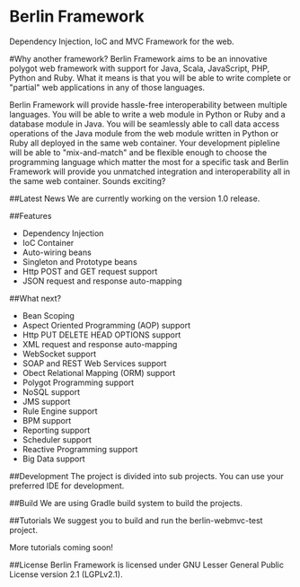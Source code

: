 # Berlin Framework
Dependency Injection, IoC and MVC Framework for the web. 

#Why another framework?
Berlin Framework aims to be an innovative polygot web framework with support for Java, Scala, JavaScript, PHP, Python and Ruby. What it means is that you will be able to write complete or "partial" web applications in any of those languages.

Berlin Framework will provide hassle-free interoperability between multiple languages. You will be able to write a web module in Python or Ruby and a database module in Java. You will be seamlessly able to call data access operations of the Java module from the web module written in Python or Ruby all deployed in the same web container. Your development pipleline will be able to "mix-and-match" and be flexible enough to choose the programming language which matter the most for a specific task and Berlin Framework will provide you unmatched integration and interoperability all in the same web container. Sounds exciting?

##Latest News
We are currently working on the version 1.0 release.

##Features
* Dependency Injection
* IoC Container
* Auto-wiring beans
* Singleton and Prototype beans
* Http POST and GET request support
* JSON request and response auto-mapping

##What next?
* Bean Scoping
* Aspect Oriented Programming (AOP) support
* Http PUT DELETE HEAD OPTIONS support
* XML request and response auto-mapping
* WebSocket support
* SOAP and REST Web Services support
* Obect Relational Mapping (ORM) support
* Polygot Programming support
* NoSQL support
* JMS support
* Rule Engine support
* BPM support
* Reporting support
* Scheduler support
* Reactive Programming support
* Big Data support

##Development
The project is divided into sub projects. You can use your preferred IDE for development.

##Build
We are using Gradle build system to build the projects. 

##Tutorials
We suggest you to build and run the berlin-webmvc-test project.

More tutorials coming soon!

##License
Berlin Framework is licensed under GNU Lesser General Public License version 2.1 (LGPLv2.1). 
